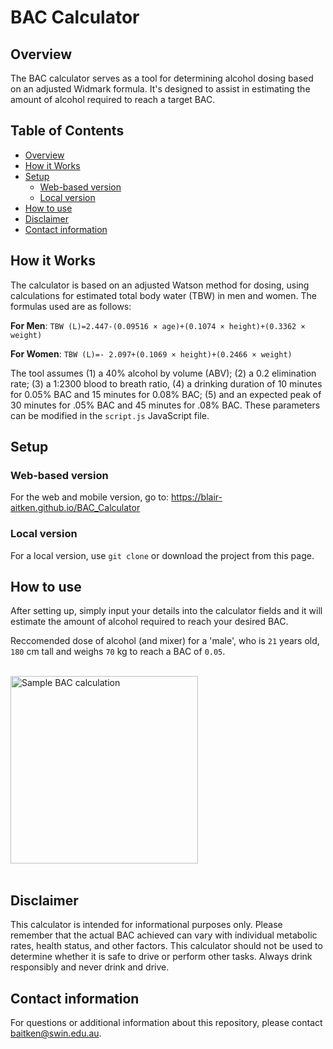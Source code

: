 # BAC Calculator

## Overview

The BAC calculator serves as a tool for determining alcohol dosing based on an adjusted Widmark formula. It's designed to assist in estimating the amount of alcohol required to reach a target BAC.

## Table of Contents

- [Overview](#overview)
- [How it Works](#how-it-works)
- [Setup](#setup)
  - [Web-based version](#web-based-version)
  - [Local version](#local-version)
- [How to use](#how-to-use)
- [Disclaimer](#disclaimer)
- [Contact information](#contact-information)

## How it Works

The calculator is based on an adjusted Watson method for dosing, using calculations for estimated total body water (TBW) in men and women. The formulas used are as follows:

**For Men**: `TBW (L)=2.447-(0.09516 × age)+(0.1074 × height)+(0.3362 × weight)`

**For Women**: `TBW (L)=- 2.097+(0.1069 × height)+(0.2466 × weight)`

The tool assumes (1) a 40% alcohol by volume (ABV); (2) a 0.2 elimination rate; (3) a 1:2300 blood to breath ratio, (4) a drinking duration of 10 minutes for 0.05% BAC and 15 minutes for 0.08% BAC; (5) and an expected peak of 30 minutes for .05% BAC and 45 minutes for .08% BAC. These parameters can be modified in the `script.js` JavaScript file.

## Setup

### Web-based version

For the web and mobile version, go to: https://blair-aitken.github.io/BAC_Calculator

### Local version 

For a local version, use `git clone` or download the project from this page. 

## How to use

After setting up, simply input your details into the calculator fields and it will estimate the amount of alcohol required to reach your desired BAC.

Reccomended dose of alcohol (and mixer) for a 'male', who is `21` years old, `180` cm tall and weighs `70` kg to reach a BAC of `0.05`.

<br><img src="https://github.com/blair-aitken/BAC_Calculator/assets/131508862/857fb674-e15e-47b6-8bea-e13b99cb4bc7" width="300" alt="Sample BAC calculation"><br><br>

## Disclaimer

This calculator is intended for informational purposes only. Please remember that the actual BAC achieved can vary with individual metabolic rates, health status, and other factors. This calculator should not be used to determine whether it is safe to drive or perform other tasks. Always drink responsibly and never drink and drive.

## Contact information
For questions or additional information about this repository, please contact baitken@swin.edu.au.

